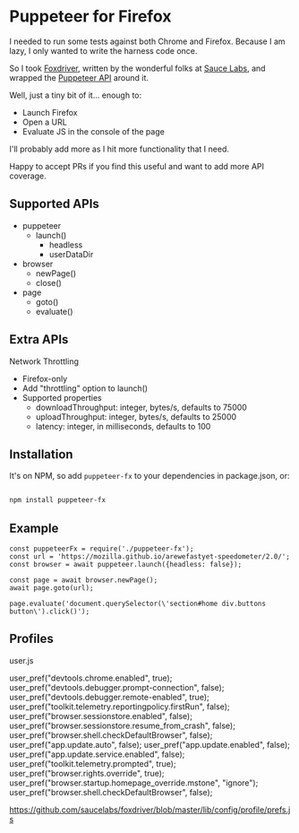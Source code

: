 # Puppeteer for Firefox

I needed to run some tests against both Chrome and Firefox. Because I am lazy, I only wanted to write the harness code once.

So I took [Foxdriver](https://github.com/saucelabs/foxdriver), written by the wonderful folks at [Sauce Labs](https://saucelabs.com/), and wrapped the [Puppeteer API](https://github.com/GoogleChrome/puppeteer/) around it.

Well, just a tiny bit of it... enough to:

* Launch Firefox
* Open a URL
* Evaluate JS in the console of the page

I'll probably add more as I hit more functionality that I need.

Happy to accept PRs if you find this useful and want to add more API coverage.

## Supported APIs

* puppeteer
  * launch()
    * headless
    * userDataDir
* browser
  * newPage()
  * close()
* page
  * goto()
  * evaluate()

## Extra  APIs

Network Throttling

* Firefox-only
* Add "throttling" option to launch()
* Supported properties
  * downloadThroughput: integer, bytes/s, defaults to 75000
  * uploadThroughput: integer, bytes/s, defaults to 25000
  * latency: integer, in milliseconds, defaults to 100


## Installation

It's on NPM, so add `puppeteer-fx` to your dependencies in package.json, or:

```bash

npm install puppeteer-fx
```

## Example

```
const puppeteerFx = require('./puppeteer-fx');
const url = 'https://mozilla.github.io/arewefastyet-speedometer/2.0/';
const browser = await puppeteer.launch({headless: false});

const page = await browser.newPage();
await page.goto(url);

page.evaluate('document.querySelector(\'section#home div.buttons button\').click()');
```

## Profiles

user.js

user_pref("devtools.chrome.enabled", true);
user_pref("devtools.debugger.prompt-connection", false);
user_pref("devtools.debugger.remote-enabled", true);
user_pref("toolkit.telemetry.reportingpolicy.firstRun", false);
user_pref("browser.sessionstore.enabled", false);
user_pref("browser.sessionstore.resume_from_crash", false);
user_pref("browser.shell.checkDefaultBrowser", false);
user_pref("app.update.auto", false);
user_pref("app.update.enabled", false);
user_pref("app.update.service.enabled", false);
user_pref("toolkit.telemetry.prompted", true);
user_pref("browser.rights.override", true);
user_pref("browser.startup.homepage_override.mstone", "ignore");
user_pref("browser.shell.checkDefaultBrowser", false);

https://github.com/saucelabs/foxdriver/blob/master/lib/config/profile/prefs.js


